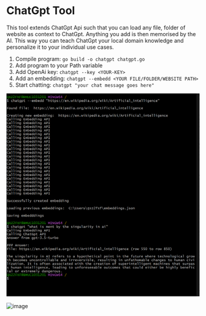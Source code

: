 # ChatGpt Tool

This tool extends ChatGpt Api such that you can load any file, folder of website as context to ChatGpt. Anything you add is then memorised by the AI. This way you can teach ChatGpt your local domain knowledge and personalize it to your individual use cases.

1. Compile program: `go build -o chatgpt chatgpt.go`
2. Add program to your Path variable
3. Add OpenAi key: `chatgpt --key <YOUR-KEY>`
4. Add an embedding: `chatgpt --embedd <YOUR FILE/FOLDER/WEBSITE PATH>`
5. Start chatting: `chatgpt "your chat message goes here"`

![example](./example.png)

![image](https://github.com/OscarPerEk/my-go-journey/assets/158840780/5093c4b2-43c2-4cbf-a1e8-c7d7a710532b)
